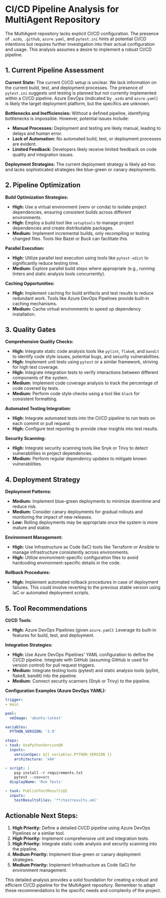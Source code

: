 # CI/CD Pipeline Analysis for MultiAgent Repository

The MultiAgent repository lacks explicit CI/CD configuration.  The presence of `.azdo`, `.github`, `azure.yaml`, and `pytest.ini` hints at potential CI/CD intentions but requires further investigation into their actual configuration and usage.  This analysis assumes a desire to implement a robust CI/CD pipeline.


## 1. Current Pipeline Assessment

**Current State:**  The current CI/CD setup is unclear.  We lack information on the current build, test, and deployment processes.  The presence of `pytest.ini` suggests unit testing is planned but not currently implemented within a CI/CD pipeline.  Azure DevOps (indicated by `.azdo` and `azure.yaml`) is likely the target deployment platform, but the specifics are unknown.

**Bottlenecks and Inefficiencies:** Without a defined pipeline, identifying bottlenecks is impossible.  However, potential issues include:

* **Manual Processes:** Deployment and testing are likely manual, leading to delays and human error.
* **Lack of Automation:**  No automated build, test, or deployment processes are evident.
* **Limited Feedback:**  Developers likely receive limited feedback on code quality and integration issues.

**Deployment Strategies:**  The current deployment strategy is likely ad-hoc and lacks sophisticated strategies like blue-green or canary deployments.


## 2. Pipeline Optimization

**Build Optimization Strategies:**

* **High:** Use a virtual environment (venv or conda) to isolate project dependencies, ensuring consistent builds across different environments.
* **High:** Employ a build tool like `setuptools` to manage project dependencies and create distributable packages.
* **Medium:** Implement incremental builds, only recompiling or testing changed files.  Tools like Bazel or Buck can facilitate this.

**Parallel Execution:**

* **High:**  Utilize parallel test execution using tools like `pytest-xdist` to significantly reduce testing time.
* **Medium:** Explore parallel build steps where appropriate (e.g., running linters and static analysis tools concurrently).

**Caching Opportunities:**

* **High:** Implement caching for build artifacts and test results to reduce redundant work.  Tools like Azure DevOps Pipelines provide built-in caching mechanisms.
* **Medium:** Cache virtual environments to speed up dependency installation.

## 3. Quality Gates

**Comprehensive Quality Checks:**

* **High:** Integrate static code analysis tools like `pylint`, `flake8`, and `bandit` to identify code style issues, potential bugs, and security vulnerabilities.
* **High:** Implement unit tests using `pytest` or a similar framework, striving for high test coverage.
* **High:** Integrate integration tests to verify interactions between different components of the system.
* **Medium:** Implement code coverage analysis to track the percentage of code covered by tests.
* **Medium:** Perform code style checks using a tool like `black` for consistent formatting.

**Automated Testing Integration:**

* **High:** Integrate automated tests into the CI/CD pipeline to run tests on each commit or pull request.
* **High:** Configure test reporting to provide clear insights into test results.

**Security Scanning:**

* **High:** Integrate security scanning tools like Snyk or Trivy to detect vulnerabilities in project dependencies.
* **Medium:** Perform regular dependency updates to mitigate known vulnerabilities.


## 4. Deployment Strategy

**Deployment Patterns:**

* **Medium:** Implement blue-green deployments to minimize downtime and reduce risk.
* **Medium:** Consider canary deployments for gradual rollouts and monitoring the impact of new releases.
* **Low:** Rolling deployments may be appropriate once the system is more mature and stable.


**Environment Management:**

* **High:** Use Infrastructure as Code (IaC) tools like Terraform or Ansible to manage infrastructure consistently across environments.
* **High:** Utilize environment-specific configuration files to avoid hardcoding environment-specific details in the code.

**Rollback Procedures:**

* **High:**  Implement automated rollback procedures in case of deployment failures.  This could involve reverting to the previous stable version using IaC or automated deployment scripts.

## 5. Tool Recommendations

**CI/CD Tools:**

* **High:** Azure DevOps Pipelines (given `azure.yaml`): Leverage its built-in features for build, test, and deployment.

**Integration Strategies:**

* **High:** Use Azure DevOps Pipelines' YAML configuration to define the CI/CD pipeline.  Integrate with GitHub (assuming GitHub is used for version control) for pull request triggers.
* **Medium:** Integrate testing tools (pytest) and static analysis tools (pylint, flake8, bandit) into the pipeline.
* **Medium:**  Connect security scanners (Snyk or Trivy) to the pipeline.

**Configuration Examples (Azure DevOps YAML):**

```yaml
trigger:
- main

pool:
  vmImage: 'ubuntu-latest'

variables:
  PYTHON_VERSION: '3.9'

steps:
- task: UsePythonVersion@0
  inputs:
    versionSpec: ${{ variables.PYTHON_VERSION }}
    architecture: 'x64'

- script: |
    pip install -r requirements.txt
    pytest --cov=src
  displayName: 'Run Tests'

- task: PublishTestResults@2
  inputs:
    testResultsFiles: '**/testresults.xml'
```


## Actionable Next Steps:

1. **High Priority:**  Define a detailed CI/CD pipeline using Azure DevOps Pipelines or a similar tool.
2. **High Priority:** Implement comprehensive unit and integration tests.
3. **High Priority:** Integrate static code analysis and security scanning into the pipeline.
4. **Medium Priority:** Implement blue-green or canary deployment strategies.
5. **Medium Priority:**  Implement Infrastructure as Code (IaC) for environment management.


This detailed analysis provides a solid foundation for creating a robust and efficient CI/CD pipeline for the MultiAgent repository.  Remember to adapt these recommendations to the specific needs and complexity of the project.
